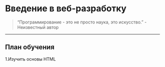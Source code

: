 # Введение в веб-разработку
>“Программирование - это не просто наука, это искусство.” - Неизвестный автор
___
## План обучения
1.Изучить основы HTML
